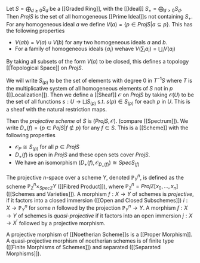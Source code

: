 Let $S=\bigoplus_{d\geq 0} S_d$ be a [[Graded Ring]], with the [[Ideal]] $S_+ =  \bigoplus_{d>0}S_d$. 
Then $ProjS$ is the set of all homogeneous [[Prime Ideal]]s not containing $S_+$.
For any homogeneous ideal $a$ we define $V(a) = \{p\in ProjS | a \subseteq p\}$. This has the following properties 

* $V(ab) = V(a)\cup V(b)$ for any two homogeneous ideals $a$ and $b$.
* For a family of homogeneous ideals $\{a_i\}$ wehave $V(\sum_i a_i) = \bigcup_i V(a_i)$

By taking all subsets of the form $V(a)$ to be closed, this defines a topology [[Topological Space]] on $ProjS$. 

We will write $S_{(p)}$ to be the set of elements with degree $0$ in $T^{-1}S$ where $T$ is the multiplicative system of all homogeneous elements of $S$ not in $p$ ([[Localization]]). Then we define a [[Sheaf]] $\mathcal{O}$ on $ProjS$ by taking $\mathcal{O}(U)$ to be the set of all functions $s:U\rightarrow \bigsqcup S_{(p)}$ s.t. $s(p)\in S_{(p)}$ for each $p$ in $U$. This is a sheaf with the natural restriction maps. 

Then the *projective scheme* of $S$ is $(Proj S,\mathcal{O})$. (compare [[Spectrum]]). We write $D_+(f) = \{p\in Poj S | f\notin p\}$ for any $f\in S$. This is a [[Scheme]] with the following properties

* $\mathcal{O}_P \cong S_{(p)}$ for all $p\in Proj S$
* $D_+(f)$ is open in $ProjS$ and these open sets cover $ProjS$.
* We have an isomorphism $(D_+(f),\mathcal{O}_{D_+(f)}) \cong Spec S_{(f)}$  

The projective $n$-space over a scheme $Y$, denoted $\mathbb{P}^n_Y$, is defined as the scheme $\mathbb{P}^n_{\mathbb{Z}} \times_{Spec\mathbb{Z}} Y$ ([[Fibred Product]]), where $\mathbb{P}^n_{\mathbb{Z}}=Proj\mathbb{Z}[x_0,\dots,x_n]$ ([[Schemes and Varieties]]).
A morphism $f:X\rightarrow Y$ of schemes is *projective*, if it factors into a closed immersion ([[Open and Closed Subschemes]]) $i:X\rightarrow \mathbb{P}^n_Y$ for some $n$ followed by the projection $\mathbb{P}^n_Y \rightarrow Y$. 
A morphism $f:X\rightarrow Y$ of schemes is *quasi-projective* if it factors into an open immersion $j:X\rightarrow X^{\prime}$ followed by a projective morphism. 

A projective morphism of [[Noetherian Scheme]]s is a [[Proper Morphism]]. A quasi-projective morphism of noetherian schemes is of finite type ([[Finite Morphisms of Schemes]]) and separated ([[Separated Morphisms]]).